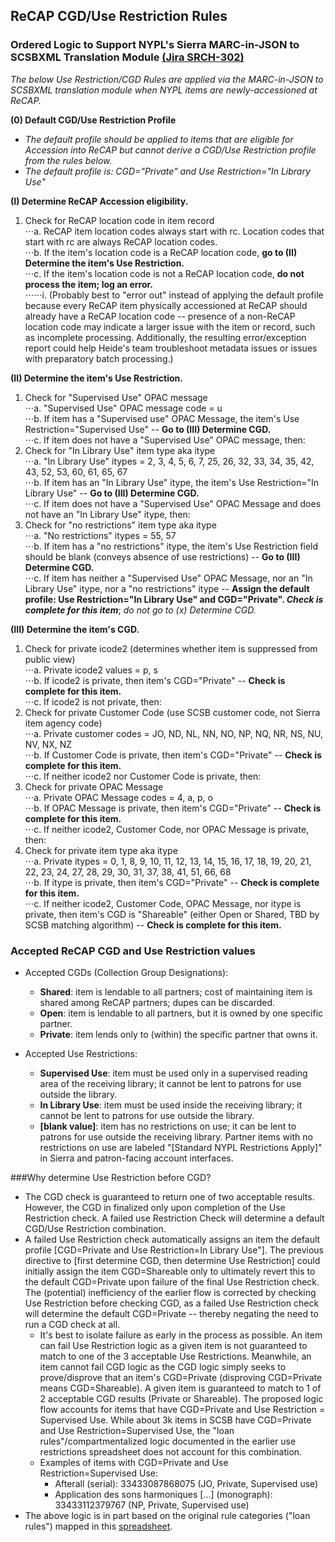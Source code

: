 ## ReCAP CGD/Use Restriction Rules
### Ordered Logic to Support NYPL's Sierra MARC-in-JSON to SCSBXML Translation Module [(Jira SRCH-302)](https://jira.nypl.org/browse/SRCH-302)

*The below Use Restriction/CGD Rules are applied via the MARC-in-JSON to SCSBXML translation module when NYPL items are newly-accessioned at ReCAP.*  
  
**(0) Default CGD/Use Restriction Profile**  

* *The default profile should be applied to items that are eligible for Accession into ReCAP but cannot derive a CGD/Use Restriction profile from the rules below.*  
* *The default profile is: CGD="Private" and Use Restriction="In Library Use"*  
  
**(I) Determine ReCAP Accession eligibility.**  
1. Check for ReCAP location code in item record  
⋅⋅⋅a. ReCAP item location codes always start with rc. Location codes that start with rc are always ReCAP location codes.  
⋅⋅⋅b. If the item's location code is a ReCAP location code, **go to (II) Determine the item's Use Restriction.**  
⋅⋅⋅c. If the item's location code is not a ReCAP location code, **do not process the item; log an error.**  
⋅⋅⋅⋅⋅⋅i. (Probably best to "error out" instead of applying the default profile because every ReCAP item physically accessioned at ReCAP should already have a ReCAP location code -- presence of a non-ReCAP location code may indicate a larger issue with the item or record, such as incomplete processing. Additionally, the resulting error/exception report could help Heide's team troubleshoot metadata issues or issues with preparatory batch processing.)   

**(II) Determine the item's Use Restriction.**  

1. Check for "Supervised Use" OPAC message  
⋅⋅⋅a. "Supervised Use" OPAC message code = u  
⋅⋅⋅b. If item has a "Supervised use" OPAC Message, the item's Use Restriction="Supervised Use" -- **Go to (III) Determine CGD.**  
⋅⋅⋅c. If item does not have a "Supervised Use" OPAC message, then:  
2. Check for "In Library Use" item type aka itype  
⋅⋅⋅a. "In Library Use" itypes = 2, 3, 4, 5, 6, 7, 25, 26, 32, 33, 34, 35, 42, 43, 52, 53, 60, 61, 65, 67  
⋅⋅⋅b. If item has an "In Library Use" itype, the item's Use Restriction="In Library Use" -- **Go to (III) Determine CGD.**  
⋅⋅⋅c. If item does not have a "Supervised Use" OPAC Message and does not have an "In Library Use" itype, then:  
3. Check for "no restrictions" item type aka itype  
⋅⋅⋅a. "No restrictions" itypes = 55, 57  
⋅⋅⋅b. If item has a "no restrictions" itype, the item's Use Restriction field should be blank (conveys absence of use restrictions) -- **Go to (III) Determine CGD.**  
⋅⋅⋅c. If item has neither a "Supervised Use" OPAC Message, nor an "In Library Use" itype, nor a "no restrictions" itype -- **Assign the default profile: Use Restriction="In Library Use" and CGD="Private". *Check is complete for this item***; *do not go to (x) Determine CGD.*  
  

**(III) Determine the item's CGD.**  
  
1. Check for private icode2 (determines whether item is suppressed from public view)  
⋅⋅⋅a. Private icode2 values = p, s  
⋅⋅⋅b. If icode2 is private, then item's CGD="Private" -- **Check is complete for this item.**  
⋅⋅⋅c. If icode2 is not private, then:  
2. Check for private Customer Code (use SCSB customer code, not Sierra item agency code)  
⋅⋅⋅a. Private customer codes = JO, ND, NL, NN, NO, NP, NQ, NR, NS, NU, NV, NX, NZ  
⋅⋅⋅b. If Customer Code is private, then item's CGD="Private" -- **Check is complete for this item.**  
⋅⋅⋅c. If neither icode2 nor Customer Code is private, then:  
3. Check for private OPAC Message  
⋅⋅⋅a. Private OPAC Message codes = 4, a, p, o  
⋅⋅⋅b. If OPAC Message is private, then item's CGD="Private" -- **Check is complete for this item.**  
⋅⋅⋅c. If neither icode2, Customer Code, nor OPAC Message is private, then:
4. Check for private item type aka itype  
⋅⋅⋅a. Private itypes = 0, 1, 8, 9, 10, 11, 12, 13, 14, 15, 16, 17, 18, 19, 20, 21, 22, 23, 24, 27, 28, 29, 30, 31, 37, 38, 41, 51, 66, 68  
⋅⋅⋅b. If itype is private, then item's CGD="Private" -- **Check is complete for this item.**  
⋅⋅⋅c. If neither icode2, Customer Code, OPAC Message, nor itype is private, then item's CGD is "Shareable" (either Open or Shared, TBD by SCSB matching algorithm) -- **Check is complete for this item.**  
  
### Accepted ReCAP CGD and Use Restriction values  

* Accepted CGDs (Collection Group Designations):  
  * **Shared**: item is lendable to all partners; cost of maintaining item is shared among ReCAP partners; dupes can be discarded.  
  * **Open**: item is lendable to all partners, but it is owned by one specific partner.  
  * **Private**: item lends only to (within) the specific partner that owns it.  

* Accepted Use Restrictions:  
  * **Supervised Use**: item must be used only in a supervised reading area of the receiving library; it cannot be lent to patrons for use outside the library.  
  * **In Library Use**: item must be used inside the receiving library; it cannot be lent to patrons for use outside the library.  
  * **[blank value]**: item has no restrictions on use; it can be lent to patrons for use outside the receiving library. Partner items with no restrictions on use are labeled "[Standard NYPL Restrictions Apply]" in Sierra and patron-facing account interfaces.  
  
###Why determine Use Restriction before CGD?  

* The CGD check is guaranteed to return one of two acceptable results. However, the CGD in finalized only upon completion of the Use Restriction check. A failed use Restriction Check will determine a default CGD/Use Restriction combination.  
* A failed Use Restriction check automatically assigns an item the default profile [CGD=Private and Use Restriction=In Library Use"]. The previous directive to [first determine CGD, then determine Use Restriction] could initially assign the item CGD=Shareable only to ultimately revert this to the default CGD=Private upon failure of the final Use Restriction check. The (potential) inefficiency of the earlier flow is corrected by checking Use Restriction before checking CGD, as a failed Use Restriction check will determine the default CGD=Private -- thereby negating the need to run a CGD check at all.  
  * It's best to isolate failure as early in the process as possible. An item can fail Use Restriction logic as a given item is not guaranteed to match to one of the 3 acceptable Use Restrictions. Meanwhile, an item cannot fail CGD logic as the CGD logic simply seeks to prove/disprove that an item's CGD=Private (disproving CGD=Private means CGD=Shareable). A given item is guaranteed to match to 1 of 2 acceptable CGD results (Private or Shareable). 
The proposed logic flow accounts for items that have CGD=Private and Use Restriction = Supervised Use. While about 3k items in SCSB have CGD=Private and Use Restriction=Supervised Use, the "loan rules"/compartmentalized logic documented in the earlier use restrictions spreadsheet does not account for this combination.   
  * Examples of items with CGD=Private and Use Restriction=Supervised Use:
    * Afterall (serial): 33433087868075 (JO, Private, Supervised use)
    * Application des sons harmoniques [...] (monograph): 33433112379767 (NP, Private, Supervised use)
* The above logic is in part based on the original rule categories ("loan rules") mapped in this [spreadsheet](https://docs.google.com/spreadsheets/d/10Cd4cv8W-ijKF6pyp7MQleWn2ExGL2sRXd-tz0BpWpE/edit#gid=462497452).  


